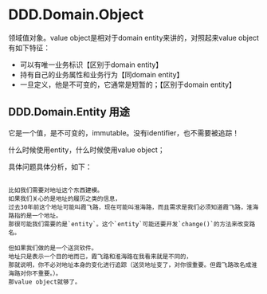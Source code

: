 # DDD.Domain.Object

领域值对象。value object是相对于domain entity来讲的，对照起来value object有如下特征：

- 可以有唯一业务标识【区别于domain entity】
- 持有自己的业务属性和业务行为【同domain entity】
- 一旦定义，他是不可变的，它通常是短暂的；【区别于domain entity】

## DDD.Domain.Entity 用途

它是一个值，是不可变的，immutable。没有identifier，也不需要被追踪！

什么时候使用entity，什么时候使用value object；

具体问题具体分析，如下：

```text

比如我们需要对地址这个东西建模。 
如果我们关心的是地址的履历之类的信息，
过去30年前这个地址可能叫霞飞路，现在可能叫淮海路，而且需求是我们必须知道霞飞路，淮海路指的是一个地址。
那很可能我们需要的是`entity`。这个`entity`可能还要开发`change()`的方法来改变路名。

但如果我们做的是一个送货软件。
地址只是表示一个目的地而已，霞飞路和淮海路在我看来就是不同的，
那就说明，你不必对地址本身的变化进行追踪（送货地址变了，对你很重要。但霞飞路改名成淮海路对你不重要。）。
那value object就够了。

```
